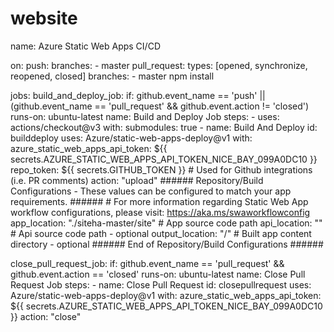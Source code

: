 # website
name: Azure Static Web Apps CI/CD

on:
  push:
    branches:
      - master
  pull_request:
    types: [opened, synchronize, reopened, closed]
    branches:
      - master
npm install

jobs:
  build_and_deploy_job:
    if: github.event_name == 'push' || (github.event_name == 'pull_request' && github.event.action != 'closed')
    runs-on: ubuntu-latest
    name: Build and Deploy Job
    steps:
      - uses: actions/checkout@v3
        with:
          submodules: true
      - name: Build And Deploy
        id: builddeploy
        uses: Azure/static-web-apps-deploy@v1
        with:
          azure_static_web_apps_api_token: ${{ secrets.AZURE_STATIC_WEB_APPS_API_TOKEN_NICE_BAY_099A0DC10 }}
          repo_token: ${{ secrets.GITHUB_TOKEN }} # Used for Github integrations (i.e. PR comments)
          action: "upload"
          ###### Repository/Build Configurations - These values can be configured to match your app requirements. ######
          # For more information regarding Static Web App workflow configurations, please visit: https://aka.ms/swaworkflowconfig
          app_location: "./siteha-master/site" # App source code path
          api_location: "" # Api source code path - optional
          output_location: "/" # Built app content directory - optional
          ###### End of Repository/Build Configurations ######
     


  close_pull_request_job:
    if: github.event_name == 'pull_request' && github.event.action == 'closed'
    runs-on: ubuntu-latest
    name: Close Pull Request Job
    steps:
      - name: Close Pull Request
        id: closepullrequest
        uses: Azure/static-web-apps-deploy@v1
        with:
          azure_static_web_apps_api_token: ${{ secrets.AZURE_STATIC_WEB_APPS_API_TOKEN_NICE_BAY_099A0DC10 }}
          action: "close"
